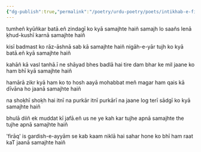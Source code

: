 ```yaml
---
{"dg-publish":true,"permalink":"/poetry/urdu-poetry/poets/intikhab-e-firaq/tumhen-kyunkar-bata-en-zindagi-ko-kya-samajhte-hain/"}
---
```




tumheñ kyūñkar batā.eñ zindagī ko kyā samajhte haiñ
samajh lo saañs lenā ḳhud-kushī karnā samajhte haiñ

kisī badmast ko rāz-āshnā sab kā samajhte haiñ
nigāh-e-yār tujh ko kyā batā.eñ kyā samajhte haiñ

kahāñ kā vasl tanhā.ī ne shāyad bhes badlā hai
tire dam bhar ke mil jaane ko ham bhī kyā samajhte haiñ

hamārā zikr kyā ham ko to hosh aayā mohabbat meñ
magar ham qais kā dīvāna ho jaanā samajhte haiñ

na shoḳhī shoḳh hai itnī na purkār itnī purkārī
na jaane log terī sādgī ko kyā samajhte haiñ

bhulā diiñ ek muddat kī jafā.eñ us ne ye kah kar
tujhe apnā samajhte the tujhe apnā samajhte haiñ

'firāq' is gardish-e-ayyām se kab kaam niklā hai
sahar hone ko bhī ham raat kaT jaanā samajhte haiñ
